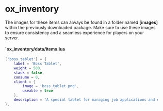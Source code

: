 # ox\_inventory

The images for these items can always be found in a folder named **\[images]** within the previously downloaded package. Make sure to use these images to ensure consistency and a seamless experience for players on your server.

#### \`ox\_inventory/data/items.lua

```lua
['boss_tablet'] = {
    label = 'Boss Tablet',
    weight = 500,
    stack = false,
    consume = 0,
    client = {
        image = 'boss_tablet.png',
        useable = true
    },
    description = 'A special tablet for managing job applications and employee communications.'
},
```
